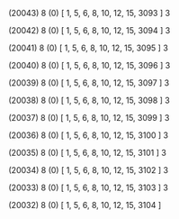 (20043) 8 (0) [ 1, 5, 6, 8, 10, 12, 15, 3093 ] 3 


(20042) 8 (0) [ 1, 5, 6, 8, 10, 12, 15, 3094 ] 3 


(20041) 8 (0) [ 1, 5, 6, 8, 10, 12, 15, 3095 ] 3 


(20040) 8 (0) [ 1, 5, 6, 8, 10, 12, 15, 3096 ] 3 


(20039) 8 (0) [ 1, 5, 6, 8, 10, 12, 15, 3097 ] 3 


(20038) 8 (0) [ 1, 5, 6, 8, 10, 12, 15, 3098 ] 3 


(20037) 8 (0) [ 1, 5, 6, 8, 10, 12, 15, 3099 ] 3 


(20036) 8 (0) [ 1, 5, 6, 8, 10, 12, 15, 3100 ] 3 


(20035) 8 (0) [ 1, 5, 6, 8, 10, 12, 15, 3101 ] 3 


(20034) 8 (0) [ 1, 5, 6, 8, 10, 12, 15, 3102 ] 3 


(20033) 8 (0) [ 1, 5, 6, 8, 10, 12, 15, 3103 ] 3 


(20032) 8 (0) [ 1, 5, 6, 8, 10, 12, 15, 3104 ]  

